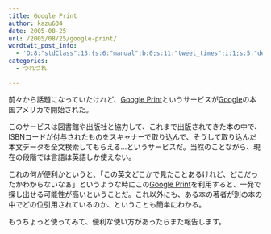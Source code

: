 ```yaml
---
title: Google Print
author: kazu634
date: 2005-08-25
url: /2005/08/25/google-print/
wordtwit_post_info:
  - 'O:8:"stdClass":13:{s:6:"manual";b:0;s:11:"tweet_times";i:1;s:5:"delay";i:0;s:7:"enabled";i:1;s:10:"separation";s:2:"60";s:7:"version";s:3:"3.7";s:14:"tweet_template";b:0;s:6:"status";i:2;s:6:"result";a:0:{}s:13:"tweet_counter";i:2;s:13:"tweet_log_ids";a:1:{i:0;i:1989;}s:9:"hash_tags";a:0:{}s:8:"accounts";a:1:{i:0;s:7:"kazu634";}}'
categories:
  - つれづれ

---
```

<div class="section">
<p>
    前々から話題になっていたけれど、<a href="http://print.google.com/" onclick="__gaTracker('send', 'event', 'outbound-article', 'http://print.google.com/', 'Google Print');" target="_blank">Google Print</a>というサービスが<a href="http://google.co.jp/" onclick="__gaTracker('send', 'event', 'outbound-article', 'http://google.co.jp/', 'Google');" target="_blank">Google</a>の本国アメリカで開始された。
</p></p> 
  
<p>
    このサービスは図書館や出版社と協力して、これまで出版されてきた本の中で、ISBNコードが付与されたものをスキャナーで取り込んで、そうして取り込んだ本文データを全文検索してもらえる…というサービスだ。当然のことながら、現在の段階では言語は英語しか使えない。
</p></p> 
  
<p>
    これの何が便利かというと、「この英文どこかで見たことあるけれど、どこだったかわからないなぁ」というような時にこの<a href="http://print.google.com/" onclick="__gaTracker('send', 'event', 'outbound-article', 'http://print.google.com/', 'Google Print');" target="_blank">Google Print</a>を利用すると、一発で探し出せる可能性が高いということだ。これ以外にも、ある本の著者が別の本の中でどの位引用されているのか、ということも簡単にわかる。
</p></p> 
  
<p>
    もうちょっと使ってみて、便利な使い方があったらまた報告します。
</p>
</div>